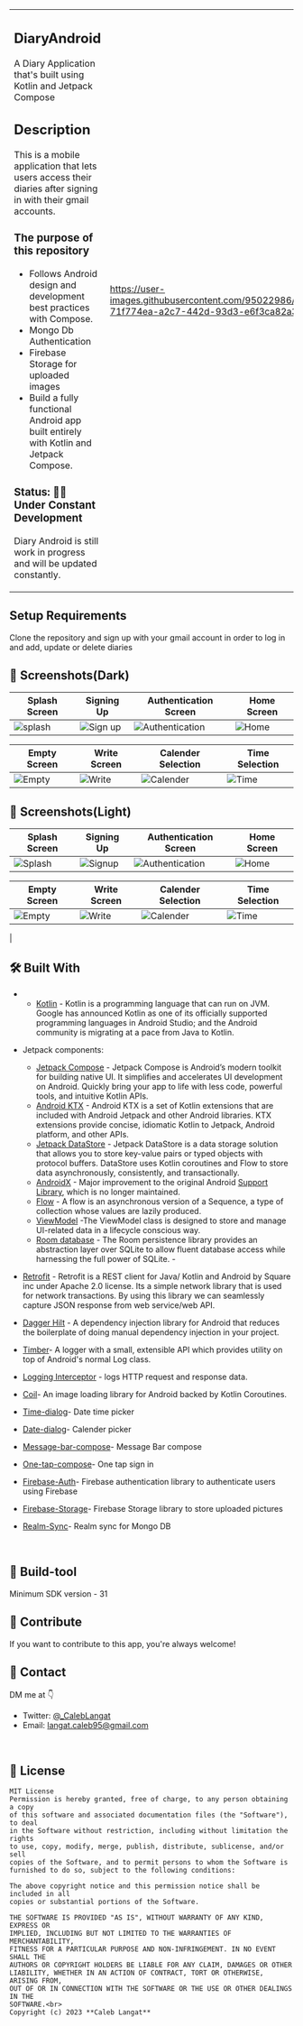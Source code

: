 <table style="width:100%">
  <tr>
  <td>

## DiaryAndroid
<p align="left"> A Diary Application that's built using Kotlin and Jetpack Compose
</p>

## Description
This is a mobile application that lets users access their diaries after signing in with their gmail accounts.

### The purpose of this repository

- Follows Android design and development best practices with Compose.
- Mongo Db Authentication
- Firebase Storage for uploaded images
- Build a fully functional Android app built entirely with Kotlin and Jetpack Compose.

### Status: 👨‍💻 Under Constant Development

<p>Diary Android is still work in progress and will be updated constantly.</p>

</td> 
<td>

https://user-images.githubusercontent.com/95022986/221592272-71f774ea-a2c7-442d-93d3-e6f3ca82a3b8.mp4
</td>
</tr>
</table>

## Setup Requirements
Clone the repository and sign up with your gmail account in order to log in and add, update or delete diaries


## 🌚 Screenshots(Dark)
|   Splash Screen    |  Signing Up   |   Authentication Screen   |  Home Screen |
|---	|---	|---    |---   
|![splash](https://user-images.githubusercontent.com/95022986/221582385-5bd13939-3d69-4593-8700-e141eae471e6.jpg)| ![Sign up](https://user-images.githubusercontent.com/95022986/221583194-015f17d0-4d42-476d-9f10-e721bcaf8d17.jpg)| ![Authentication](https://user-images.githubusercontent.com/95022986/221583803-688a93a3-dfa0-45b0-b138-36be4e73f993.jpg)| ![Home](https://user-images.githubusercontent.com/95022986/221584374-614f82b5-45b3-487e-a6e1-7d20c25bc6ef.jpg)


|    Empty Screen    |  Write Screen    |   Calender Selection   |  Time Selection |
|---	|---	|---    |---  
| ![Empty](https://user-images.githubusercontent.com/95022986/221584941-4cf6cdd8-6da1-49f7-99de-c998387fc8d9.jpg)| ![Write](https://user-images.githubusercontent.com/95022986/221585310-e7b3a90f-7d13-487c-9fbf-e48588933b30.jpg) | ![Calender](https://user-images.githubusercontent.com/95022986/221586003-f40b029f-4f39-4d19-a171-575703a3014b.jpg) | ![Time ](https://user-images.githubusercontent.com/95022986/221586183-7f402ef6-be1f-4ec5-aa93-ab3563d316d4.jpg)

## 🌚 Screenshots(Light)
|   Splash Screen    |  Signing Up   |   Authentication Screen   |  Home Screen |
|---	|---	|---    |---   
|![Splash](https://user-images.githubusercontent.com/95022986/221587621-ab02766f-5f09-4412-b2d0-5e662914c41a.jpg)| ![Signup](https://user-images.githubusercontent.com/95022986/221587902-d43907fe-5e2c-412c-a90a-12d05c8afe25.jpg) | ![Authentication](https://user-images.githubusercontent.com/95022986/221588146-4f447993-d4ab-43cc-bf90-d3b0201146ed.jpg)| ![Home](https://user-images.githubusercontent.com/95022986/221588292-c499240b-72f2-43c7-be93-cee6ed2c9980.jpg)



|    Empty Screen    |  Write Screen    |   Calender Selection   |  Time Selection |
|---	|---	|---    |---  
| ![Empty](https://user-images.githubusercontent.com/95022986/221588570-c0ae645d-b933-43e4-9167-621299bf1bd6.jpg) |![Write](https://user-images.githubusercontent.com/95022986/221588803-dcf18f2d-8b5c-41a9-b8f2-da7e3e29249c.jpg) |![Calender](https://user-images.githubusercontent.com/95022986/221588956-139c084c-6f01-457c-a207-a56d39aa7920.jpg) | ![Time](https://user-images.githubusercontent.com/95022986/221589107-0b701d20-d11c-48f5-8e19-7984f84b2a53.jpg)


|

## 🛠 Built With

- - [Kotlin](https://developer.android.com/kotlin) - Kotlin is a programming language that can run on JVM. Google has announced Kotlin as one of its officially supported programming languages in Android Studio; and the Android community is migrating at a pace from Java to Kotlin.
- Jetpack components:
  - [Jetpack Compose](https://developer.android.com/jetpack/compose) - Jetpack Compose is Android’s modern toolkit for building native UI. It simplifies and accelerates UI development on Android. Quickly bring your app to life with less code, powerful tools, and intuitive Kotlin APIs.
  - [Android KTX](https://developer.android.com/kotlin/ktx.html) - Android KTX is a set of Kotlin extensions that are included with Android Jetpack and other Android libraries. KTX extensions provide concise, idiomatic Kotlin to Jetpack, Android platform, and other APIs.
  -  [Jetpack DataStore](https://developer.android.com/topic/libraries/architecture/datastore) -
     Jetpack DataStore is a data storage solution that allows you to store key-value pairs or typed
     objects with protocol buffers. DataStore uses Kotlin coroutines and Flow to store data
     asynchronously, consistently, and transactionally.
  - [AndroidX](https://developer.android.com/jetpack/androidx) - Major improvement to the original Android [Support Library](https://developer.android.com/topic/libraries/support-library/index), which is no longer maintained.
  - [Flow](https://kotlinlang.org/docs/reference/coroutines/flow.html) - A flow is an asynchronous
    version of a Sequence, a type of collection whose values are lazily produced.
  - [ViewModel](https://developer.android.com/topic/libraries/architecture/viewmodel) -The ViewModel class is designed to store and manage UI-related data in a lifecycle conscious way.
  - [Room database](https://developer.android.com/training/data-storage/room) - The Room persistence library provides an abstraction layer over SQLite to allow fluent database access while harnessing the full power of SQLite. -

- [Retrofit](https://square.github.io/retrofit) -  Retrofit is a REST client for Java/ Kotlin and Android by Square inc under Apache 2.0 license. Its a simple network library that is used for network transactions. By using this library we can seamlessly capture JSON response from web service/web API.
- [Dagger Hilt](https://developer.android.com/training/dependency-injection/hilt-android) - A dependency injection library for Android that reduces the boilerplate of doing manual dependency injection in your project.
- [Timber](https://github.com/JakeWharton/timber)- A logger with a small, extensible API which provides utility on top of Android's normal Log class.
- [Logging Interceptor](https://github.com/square/okhttp/blob/master/okhttp-logging-interceptor/README.md) -  logs HTTP request and response data.
- [Coil](https://coil-kt.github.io/coil/compose/)- An image loading library for Android backed by Kotlin Coroutines.
- [Time-dialog](https://github.com/maxkeppeler/sheets-compose-dialogs/tree/main/calendar)- Date time picker
- [Date-dialog](https://github.com/maxkeppeler/sheets-compose-dialogs/tree/main/clock)- Calender picker
- [Message-bar-compose](https://github.com/stevdza-san/MessageBarCompose)- Message Bar compose 
- [One-tap-compose](https://github.com/stevdza-san/GoogleAuthApp)- One tap sign in
- [Firebase-Auth](https://firebase.google.com/docs/auth/android/start)- Firebase authentication library to authenticate users using Firebase 
- [Firebase-Storage](https://firebase.google.com/docs/storage/android/start)- Firebase Storage library to store uploaded pictures
- [Realm-Sync](https://github.com/mongodb-developer/get-started-realm-sync-android-app)- Realm sync for Mongo DB
<br />

## 🧰 Build-tool
Minimum SDK version - 31

## 🤝 Contribute
If you want to contribute to this app, you're always welcome!
<br>

## 📩 Contact

DM me at 👇

* Twitter: <a href="https://twitter.com/_CalebLangat" target="_blank">@_CalebLangat</a>
* Email: langat.caleb95@gmail.com

<br>

## 🔖 License

```
MIT License
Permission is hereby granted, free of charge, to any person obtaining a copy
of this software and associated documentation files (the "Software"), to deal
in the Software without restriction, including without limitation the rights
to use, copy, modify, merge, publish, distribute, sublicense, and/or sell
copies of the Software, and to permit persons to whom the Software is
furnished to do so, subject to the following conditions:

The above copyright notice and this permission notice shall be included in all
copies or substantial portions of the Software.

THE SOFTWARE IS PROVIDED "AS IS", WITHOUT WARRANTY OF ANY KIND, EXPRESS OR
IMPLIED, INCLUDING BUT NOT LIMITED TO THE WARRANTIES OF MERCHANTABILITY,
FITNESS FOR A PARTICULAR PURPOSE AND NON-INFRINGEMENT. IN NO EVENT SHALL THE
AUTHORS OR COPYRIGHT HOLDERS BE LIABLE FOR ANY CLAIM, DAMAGES OR OTHER
LIABILITY, WHETHER IN AN ACTION OF CONTRACT, TORT OR OTHERWISE, ARISING FROM,
OUT OF OR IN CONNECTION WITH THE SOFTWARE OR THE USE OR OTHER DEALINGS IN THE
SOFTWARE.<br>
Copyright (c) 2023 **Caleb Langat**

```

